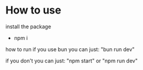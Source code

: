 # How to use

install the package
- npm i

how to run
if you use bun you can just:
"bun run dev"

if you don't you can just:
"npm start" or "npm run dev"
